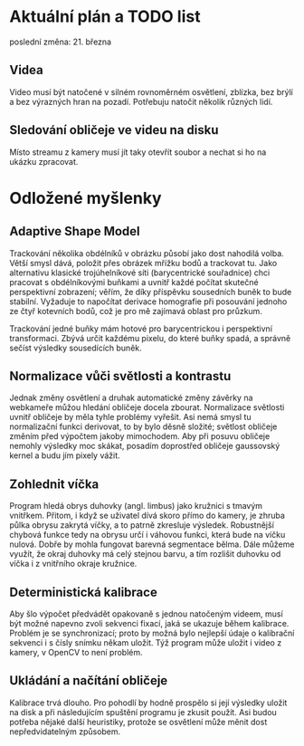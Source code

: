 # Aktuální plán a TODO list

poslední změna: 21. března

## Videa
Video musí být natočené v silném rovnoměrném osvětlení, zblízka, bez brýlí a bez výrazných hran na pozadí.
Potřebuju natočit několik různých lidí.

## Sledování obličeje ve videu na disku
Místo streamu z kamery musí jít taky otevřít soubor a nechat si ho na ukázku zpracovat.

# Odložené myšlenky

## Adaptive Shape Model
Trackování několika obdélníků v obrázku působí jako dost nahodilá volba.
Větší smysl dává, položit přes obrázek mřížku bodů a trackovat tu.
Jako alternativu klasické trojúhelníkové síti (barycentrické souřadnice) chci pracovat s obdélníkovými buňkami a uvnitř každé počítat skutečné perspektivní zobrazení; věřím, že díky příspěvku sousedních buněk to bude stabilní.
Vyžaduje to napočítat derivace homografie při posouvání jednoho ze čtyř kotevních bodů, což je pro mě zajímavá oblast pro průzkum.

Trackování jedné buňky mám hotové pro barycentrickou i perspektivní transformaci.
Zbývá určit každému pixelu, do které buňky spadá, a správně sečíst výsledky sousedících buněk.

## Normalizace vůči světlosti a kontrastu
Jednak změny osvětlení a druhak automatické změny závěrky na webkameře můžou hledání obličeje docela zbourat. Normalizace světlosti uvnitř obličeje by měla tyhle problémy vyřešit. Asi nemá smysl tu normalizační funkci derivovat, to by bylo děsně složité; světlost obličeje změním před výpočtem jakoby mimochodem. Aby při posuvu obličeje nemohly výsledky moc skákat, posadím doprostřed obličeje gaussovský kernel a budu jím pixely vážit.

## Zohlednit víčka
Program hledá obrys duhovky (angl. limbus) jako kružnici s tmavým vnitřkem.
Přitom, i když se uživatel dívá skoro přímo do kamery, je zhruba půlka obrysu zakrytá víčky, a to patrně zkresluje výsledek.
Robustnější chybová funkce tedy na obrysu určí i váhovou funkci, která bude na víčku nulová.
Dobře by mohla fungovat barevná segmentace bělma.
Dále můžeme využít, že okraj duhovky má celý stejnou barvu, a tím rozlišit duhovku od víčka i z vnitřního okraje kružnice.

## Deterministická kalibrace
Aby šlo výpočet předvádět opakovaně s jednou natočeným videem, musí být možné napevno zvoli sekvenci fixací, jaká se ukazuje během kalibrace. Problém je se synchronizací; proto by možná bylo nejlepší údaje o kalibrační sekvenci i s čísly snímku někam uložit. Týž program může uložit i video z kamery, v OpenCV to není problém.

## Ukládání a načítání obličeje
Kalibrace trvá dlouho. Pro pohodlí by hodně prospělo si její výsledky uložit na disk a při následujícím spuštění programu je zkusit použít. Asi budou potřeba nějaké další heuristiky, protože se osvětlení může měnit dost nepředvidatelným způsobem.
